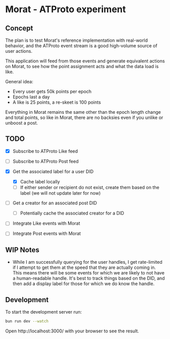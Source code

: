 # Morat - ATProto experiment

## Concept

The plan is to test Morat's reference implementation with real-world behavior, and the ATProto event stream is a good high-volume source of user actions.

This application will feed from those events and generate equivalent actions on Morat, to see how the point assignment acts and what the data load is like.

General idea:

- Every user gets 50k points per epoch
- Epochs last a day
- A like is 25 points, a re-skeet is 100 points

Everything in Morat remains the same other than the epoch length change and total points, so like in Morat, there are no backsies even if you unlike or unboost a post.

## TODO

- [x]  Subscribe to ATProto Like feed
- [ ] Subscribe to ATProto Post feed
- [x] Get the associated label for a user DID
	- [x] Cache label locally
	- [ ] If either sender or recipient do not exist, create them based on the label (we will not update later for now)
- [ ] Get a creator for an associated post DID
	- [ ] Potentially cache the associated creator for a DID
- [ ] Integrate Like events with Morat
- [ ] Integrate Post events with Morat


## WIP Notes

- While I am successfully querying for the user handles, I get rate-limited if I attempt to get them at the speed that they are actually coming in. This means there will be some events for which we are likely to not have a human-readable handle. It's best to track things based on the DID, and then add a display label for those for which we do know the handle.


## Development
To start the development server run:
```bash
bun run dev --watch
```

Open http://localhost:3000/ with your browser to see the result.